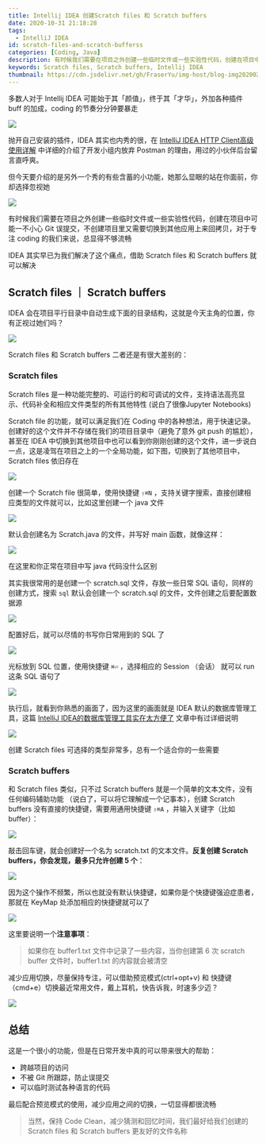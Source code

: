 ```yaml
---
title: Intellij IDEA 创建Scratch files 和 Scratch buffers
date: 2020-10-31 21:18:28
tags:
  - IntelliJ IDEA
id: scratch-files-and-scratch-bufferss
categories: [Coding, Java]
description: 有时候我们需要在项目之外创建一些临时文件或一些实验性代码，创建在项目中可能一不小心 Git 误提交，不创建项目里又需要切换到其他应用上来回拷贝，对于专注 coding 的我们来说，总显得不够流畅，IDEA 其实早已为我们解决了这个痛点，借助 Scratch files 和 Scratch buffers 就可以解决
keywords: Scratch files, Scratch buffers, Intellij IDEA
thumbnail: https://cdn.jsdelivr.net/gh/FraserYu/img-host/blog-img20200207104108.png
---
```


多数人对于 Intellij IDEA 可能始于其「颜值」，终于其「才华」，外加各种插件 buff 的加成，coding 的节奏分分钟要暴走

<fancybox>![](https://cdn.jsdelivr.net/gh/FraserYu/img-host/blog-img20201030214621.png)</fancybox>



抛开自己安装的插件，IDEA 其实也内秀的很，在 [IntelliJ IDEA HTTP Client高级使用详解](https://dayarch.top/p/http-client-advanced-usage.html) 中详细的介绍了开发小组内放弃 Postman 的理由，用过的小伙伴后台留言直呼爽。



但今天要介绍的是另外一个秀的有些含蓄的小功能，她那么显眼的站在你面前，你却选择忽视她

<fancybox>![](https://cdn.jsdelivr.net/gh/FraserYu/img-host/blog-img20201030215504.png)</fancybox>



有时候我们需要在项目之外创建一些临时文件或一些实验性代码，创建在项目中可能一不小心 Git 误提交，不创建项目里又需要切换到其他应用上来回拷贝，对于专注 coding 的我们来说，总显得不够流畅



IDEA 其实早已为我们解决了这个痛点，借助 Scratch files 和 Scratch buffers 就可以解决



## Scratch files ｜ Scratch buffers

IDEA 会在项目平行目录中自动生成下面的目录结构，这就是今天主角的位置，你有正视过她们吗？

<fancybox>![](https://cdn.jsdelivr.net/gh/FraserYu/img-host/blog-img20201030220217.png)</fancybox>



Scratch files 和 Scratch buffers 二者还是有很大差别的：



### Scratch files

Scratch files 是一种功能完整的、可运行的和可调试的文件，支持语法高亮显示、代码补全和相应文件类型的所有其他特性 (说白了很像Jupyter Notebooks)



Scratch file 的功能，就可以满足我们在 Coding 中的各种想法，用于快速记录。创建好的这个文件并不存储在我们的项目目录中（避免了意外 git push 的尴尬），甚至在 IDEA 中切换到其他项目中也可以看到你刚刚创建的这个文件，进一步说白一点，这是凌驾在项目之上的一个全局功能，如下图，切换到了其他项目中，Scratch files 依旧存在

<fancybox>![](https://cdn.jsdelivr.net/gh/FraserYu/img-host/blog-img20201030221641.png)</fancybox>



创建一个 Scratch file 很简单，使用快捷键 `⇧⌘N` ，支持关键字搜索，直接创建相应类型的文件就可以，比如这里创建一个 java 文件

<fancybox>![](https://cdn.jsdelivr.net/gh/FraserYu/img-host/blog-img20201030222023.png)</fancybox>

默认会创建名为 Scratch.java 的文件，并写好 main 函数，就像这样：

<fancybox>![](https://cdn.jsdelivr.net/gh/FraserYu/img-host/blog-img20201031193921.png)</fancybox>

在这里和你正常在项目中写 java 代码没什么区别



其实我很常用的是创建一个 scratch.sql 文件，存放一些日常 SQL 语句，同样的创建方式，搜索 `sql` 默认会创建一个 scratch.sql 的文件，文件创建之后要配置数据源

<fancybox>![](https://cdn.jsdelivr.net/gh/FraserYu/img-host/blog-img20201031194800.png)</fancybox>

配置好后，就可以尽情的书写你日常用到的 SQL 了

<fancybox>![](https://cdn.jsdelivr.net/gh/FraserYu/img-host/blog-img20201031195807.png)</fancybox>

光标放到 SQL 位置，使用快捷键 `⌘⏎` ，选择相应的 Session （会话） 就可以 run 这条 SQL 语句了

<fancybox>![](https://cdn.jsdelivr.net/gh/FraserYu/img-host/blog-img20201031200512.png)</fancybox>

执行后，就看到你熟悉的画面了，因为这里的画面就是 IDEA 默认的数据库管理工具，这篇 [IntelliJ IDEA的数据库管理工具实在太方便了](https://mp.weixin.qq.com/s/SmjBdZAMynTndU_oTITd8Q) 文章中有过详细说明

<fancybox>![](https://cdn.jsdelivr.net/gh/FraserYu/img-host/blog-img20201031200604.png)</fancybox>



创建 Scratch files 可选择的类型非常多，总有一个适合你的一些需要



### Scratch buffers

和 Scratch files 类似，只不过 Scratch buffers 就是一个简单的文本文件，没有任何编码辅助功能 （说白了，可以将它理解成一个记事本），创建 Scratch buffers 没有直接的快捷键，需要用通用快捷键 `⇧⌘A` ，并输入关键字（比如 buffer）：

<fancybox>![](https://cdn.jsdelivr.net/gh/FraserYu/img-host/blog-img20201031201105.png)</fancybox>

敲击回车键，就会创建好一个名为 scratch.txt 的文本文件。**反复创建 Scratch buffers，你会发现，最多只允许创建 5 个**：

<fancybox>![](https://cdn.jsdelivr.net/gh/FraserYu/img-host/blog-img20201031201657.png)</fancybox>

因为这个操作不频繁，所以也就没有默认快捷键，如果你是个快捷键强迫症患者，那就在 KeyMap 处添加相应的快捷键就可以了

<fancybox>![](https://cdn.jsdelivr.net/gh/FraserYu/img-host/blog-img20201031201344.png)</fancybox>

这里要说明一个**注意事项**：

> 如果你在 buffer1.txt 文件中记录了一些内容，当你创建第 6 次 scratch buffer 文件时，buffer1.txt 的内容就会被清空



减少应用切换，尽量保持专注，可以借助预览模式(ctrl+opt+v) 和 快捷键 （cmd+e）切换最近常用文件，戴上耳机，快告诉我，时速多少迈？

<fancybox>![](https://cdn.jsdelivr.net/gh/FraserYu/img-host/blog-img20201031202406.png)</fancybox>



## 总结

这是一个很小的功能，但是在日常开发中真的可以带来很大的帮助：

- 跨越项目的访问
- 不被 Git 所跟踪，防止误提交
- 可以临时测试各种语言的代码

最后配合预览模式的使用，减少应用之间的切换，一切显得都很流畅

> 当然，保持 Code Clean，减少猜测和回忆时间，我们最好给我们创建的 Scratch files 和 Scratch buffers 更友好的文件名称

